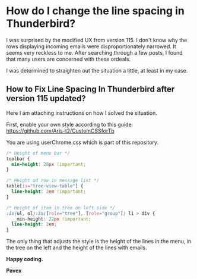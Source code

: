 # How do I change the line spacing in Thunderbird?

I was surprised by the modified UX from version 115. I don't know why the rows displaying incoming emails were disproportionately narrowed. It seems very reckless to me. After searching through a few posts, I found that many users are concerned with these ordeals.

I was determined to straighten out the situation a little, at least in my case.

## How to Fix Line Spacing In Thunderbird after version 115 updated?

Here I am attaching instructions on how I solved the situation.

First, enable your own style according to this guide: https://github.com/Aris-t2/CustomCSSforTb

You are using userChrome.css which is part of this repository.

```css
/* Height of menu bar */
toolbar {
  min-height: 28px !important;
}

/* Height od row in message list */
table[is="tree-view-table"] {
  line-height: 2em !important;
}

/* Height of item in tree on left side */
:is(ul, ol):is([role="tree"], [role="group"]) li > div {
  __min-height: 22px !important;
  line-height: 2em;
}
```

The only thing that adjusts the style is the height of the lines in the menu, in the tree on the left and the height of the lines with emails.

**Happy coding.**

**Pavex**

